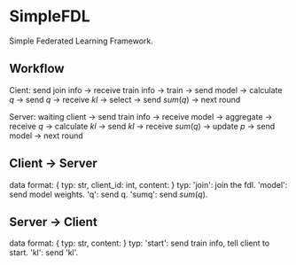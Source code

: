 # SimpleFDL
Simple Federated Learning Framework.

## Workflow
Cient:
    send join info -> receive train info -> train -> send model -> calculate $q$ -> send $q$ -> receive $kl$ -> select -> 
    send $sum(q)$ -> next round

Server:
    waiting client -> send train info -> receive model -> aggregate -> receive $q$ -> calculate $kl$ -> send $kl$ -> receive $sum(q)$ -> update $p$ -> send model -> next round

## Client -> Server
data format: { typ: str, client_id: int, content: }
typ:
    'join': join the fdl.
    'model': send model weights.
    'q': send q.
    'sumq': send $sum(q)$.

## Server -> Client
data format: { typ: str, content: }
typ:
    'start': send train info, tell client to start.
    'kl': send 'kl'.

